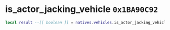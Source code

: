 # is_actor_jacking_vehicle `0x1BA90C92`

```lua
local result --[[ boolean ]] = natives.vehicles.is_actor_jacking_vehicle(_actor --[[ number ]])
```